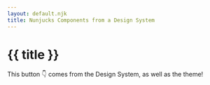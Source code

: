 ```yaml
---
layout: default.njk
title: Nunjucks Components from a Design System
---
```


# {{ title }}

This button 👇 comes from the Design System, as well as the theme!
